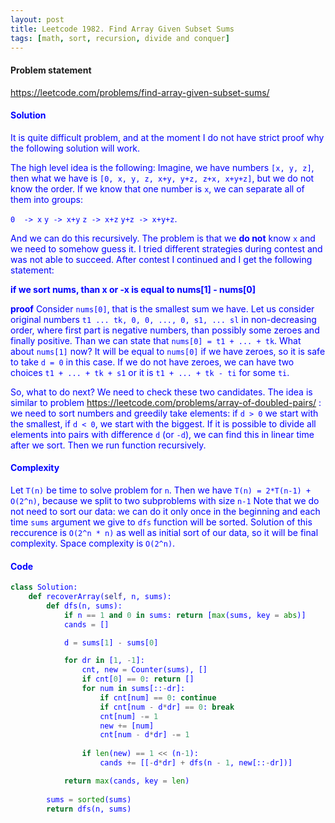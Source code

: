 ```yaml
---
layout: post
title: Leetcode 1982. Find Array Given Subset Sums
tags: [math, sort, recursion, divide and conquer]
---
```


#### Problem statement

<a href="https://leetcode.com/problems/find-array-given-subset-sums/"> <font color = blue>https://leetcode.com/problems/find-array-given-subset-sums/

#### Solution
It is quite difficult problem, and at the moment I do not have strict proof why the following solution will work.

The high level idea is the following: Imagine, we have numbers `[x, y, z]`, then what we have is `[0, x, y, z, x+y, y+z, z+x, x+y+z]`, but we do not know the order. If we know that one number is `x`, we can separate all of them into groups:

`0  -> x`
`y -> x+y`
`z -> x+z`
`y+z -> x+y+z`.

And we can do this recursively. The problem is that we **do not** know `x` and we need to somehow guess it. I tried different strategies during contest and was not able to succeed. After contest I continued and I get the following statement:

**if we sort nums, than x or -x is equal to nums[1] - nums[0]**

**proof**
Consider `nums[0]`, that is the smallest sum we have. Let us consider original numbers `t1 ... tk, 0, 0, ..., 0, s1, ... sl` in non-decreasing order, where first part is negative numbers, than possibly some zeroes and finally positive. Than we can state that `nums[0] = t1 + ... + tk`. What about `nums[1]` now? It will be equal to `nums[0]` if we have zeroes, so it is safe to take `d = 0` in this case. If we do not have zeroes, we can have two choices `t1 + ... + tk + s1`  or it is `t1 + ... + tk - ti` for some `ti`. 

So, what to do next? We need to check these two candidates. The idea is similar to problem https://leetcode.com/problems/array-of-doubled-pairs/ : we need to sort numbers and greedily take elements: if `d > 0` we start with the smallest, if `d < 0`, we start with the biggest. If it is possible to divide all elements into pairs with difference `d` (or `-d`), we can find this in linear time after we sort. Then we run function recursively.

#### Complexity
Let `T(n)` be time to solve problem for `n`. Then we have `T(n) = 2*T(n-1) + O(2^n)`, because we split to two subproblems with size `n-1` Note that we do not need to sort our data: we can do it only once in the beginning and each time `sums` argument we give to `dfs` function will be sorted. Solution of this reccurence is `O(2^n * n)` as well as initial sort of our data, so it will be final complexity. Space complexity is `O(2^n)`.

#### Code
```python
class Solution:
    def recoverArray(self, n, sums):
        def dfs(n, sums):
            if n == 1 and 0 in sums: return [max(sums, key = abs)]
            cands = []

            d = sums[1] - sums[0]

            for dr in [1, -1]:
                cnt, new = Counter(sums), []
                if cnt[0] == 0: return []
                for num in sums[::-dr]:
                    if cnt[num] == 0: continue
                    if cnt[num - d*dr] == 0: break
                    cnt[num] -= 1
                    new += [num]
                    cnt[num - d*dr] -= 1
                    
                if len(new) == 1 << (n-1):
                    cands += [[-d*dr] + dfs(n - 1, new[::-dr])]

            return max(cands, key = len)
        
        sums = sorted(sums)
        return dfs(n, sums)
```